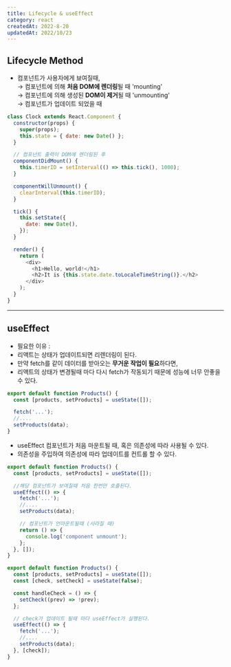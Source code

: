 ```yaml
---
title: Lifecycle & useEffect
category: react
createdAt: 2022-8-20
updatedAt: 2022/10/23
---
```


## Lifecycle Method

- 컴포넌트가 사용자에게 뵤여질때,  
  → 컴포넌트에 의해 **처음 DOM에 렌더링**될 때 'mounting'  
  → 컴포넌트에 의해 생성된 **DOM이 제거**될 때 'unmounting'  
  → 컴포넌트가 업데이트 되었을 때

```javascript
class Clock extends React.Component {
  constructor(props) {
    super(props);
    this.state = { date: new Date() };
  }

  // 컴포넌트 출력이 DOM에 렌더링된 후
  componentDidMount() {
    this.timerID = setInterval(() => this.tick(), 1000);
  }

  componentWillUnmount() {
    clearInterval(this.timerID);
  }

  tick() {
    this.setState({
      date: new Date(),
    });
  }

  render() {
    return (
      <div>
        <h1>Hello, world!</h1>
        <h2>It is {this.state.date.toLocaleTimeString()}.</h2>
      </div>
    );
  }
}
```

---

## **useEffect**

- 필요한 이유 :
- 리액트는 상태가 업데이트되면 리렌더링이 된다.
- 만약 fetch를 같이 데이터를 받아오는 **무거운 작업이 필요**하다면,
- 리액트의 상태가 변경될때 마다 다시 fetch가 작동되기 때문에 성능에 너무 안좋을 수 있다.

```javascript
export default function Products() {
  const [products, setProducts] = useState([]);

  fetch('...');
  //....
  setProducts(data);
}
```

- useEffect 컴포넌트가 처음 마운트될 때, 혹은 의존성에 따라 사용될 수 있다.
- 의존성을 주입하여 의존성에 따라 업데이트를 컨트롤 할 수 있다.

```javascript
export default function Products() {
  const [products, setProducts] = useState([]);

  //해당 컴포넌트가 보여질때 처음 한번만 호출된다.
  useEffect(() => {
    fetch('...');
    //....
    setProducts(data);

    // 컴포넌트가 언마운트될때 (사라질 때)
    return () => {
      console.log('component unmount');
    };
  }, []);
}
```

```javascript
export default function Products() {
  const [products, setProducts] = useState([]);
  const [check, setCheck] = useState(false);

  const handleCheck = () => {
    setCheck((prev) => !prev);
  };

  // check가 업데이트 될때 마다 useEffect가 실행된다.
  useEffect(() => {
    fetch('...');
    //....
    setProducts(data);
  }, [check]);
}
```
